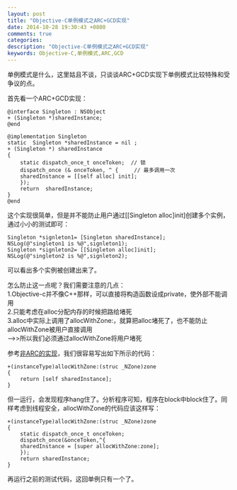 ```yaml
---
layout: post
title: "Objective-C单例模式之ARC+GCD实现"
date: 2014-10-28 19:30:43 +0800
comments: true
categories: 
description: "Objective-C单例模式之ARC+GCD实现" 
keywords: Objective-C,单例模式,ARC,GCD
---
```


单例模式是什么，这里姑且不谈，只谈谈ARC+GCD实现下单例模式比较特殊和受争议的点。

首先看一个ARC+GCD实现：
  
	@interface Singleton : NSObject
	+ (Singleton *)sharedInstance;     
	@end     
	   
	@implementation Singleton     
	static  Singleton *sharedInstance = nil ;             
	+ (Singleton *) sharedInstance           
	{      
		static dispatch_once_t onceToken;  // 锁      
		dispatch_once (& onceToken, ^ {     // 最多调用一次        
		sharedInstance = [[self alloc] init];         
		});      
		return  sharedInstance;            
	}        
	@end       
<!--more-->

这个实现很简单，但是并不能防止用户通过[[Singleton alloc]init]创建多个实例，通过小小的测试即可：     

	Singleton *signleton1= [Singleton sharedInstance];       
	NSLog(@"singleton1 is %@",signleton1);       
	Singleton *signleton2= [[Singleton alloc]init];       
	NSLog(@"singleton2 is %@",signleton2);       

可以看出多个实例被创建出来了。

怎么防止这一点呢？我们需要注意的几点：  
1.Objective-c并不像C++那样，可以直接将构造函数设成private，使外部不能调用  
2.只能考虑在alloc分配内存的时候把路给堵死  
3.alloc中实际上调用了allocWithZone:，就算把alloc堵死了，也不能防止allocWithZone被用户直接调用  
-->>所以我们必须通过allocWithZone将用户堵死  

参考[非ARC的实现]("https://developer.apple.com/legacy/library/documentation/Cocoa/Conceptual/CocoaFundamentals/CocoaObjects/CocoaObjects.html#//apple_ref/doc/uid/TP40002974-CH4-SW32")，我们很容易写出如下所示的代码： 

	+(instanceType)allocWithZone:(struc _NZone)zone  
	{  
		return [self sharedInstance];  
	}    

但一运行，会发现程序hang住了。分析程序可知，程序在block中block住了。同样考虑到线程安全，allocWithZone的代码应该这样写：

	+(instanceType)allocWithZone:(struc _NZone)zone  
	{   
		static dispatch_once_t onceToken;  
		dispatch_once(&onceToken,^{  
		sharedInstance = [super allocWithZone:zone];
		});  
		return sharedInstance;   
	}   

再运行之前的测试代码，这回单例只有一个了。  

